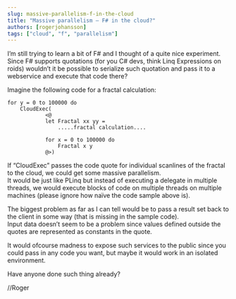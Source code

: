 ```yaml
---
slug: massive-parallelism-f-in-the-cloud
title: "Massive parallelism – F# in the cloud?"
authors: [rogerjohansson]
tags: ["cloud", "f", "parallelism"]
---
```

I’m still trying to learn a bit of F# and I thought of a quite nice experiment.  
Since F# supports quotations (for you C# devs, think Linq Expressions on roids) wouldn’t it be possible to serialize such quotation and pass it to a webservice and execute that code there?

<!-- truncate -->

Imagine the following code for a fractal calculation:

```
for y = 0 to 100000 do
    CloudExec(
            <@
            let Fractal xx yy =
                .....fractal calculation....

            for x = 0 to 100000 do
                Fractal x y
            @>)
```

If “CloudExec” passes the code quote for individual scanlines of the fractal to the cloud, we could get some massive parallelism.  
It would be just like PLinq but instead of executing a delegate in multiple threads, we would execute blocks of code on multiple threads on multiple machines (please ignore how naïve the code sample above is).

The biggest problem as far as I can tell would be to pass a result set back to the client in some way (that is missing in the sample code).  
Input data doesn’t seem to be a problem since values defined outside the quotes are represented as constants in the quote.

It would ofcourse madness to expose such services to the public since you could pass in any code you want, but maybe it would work in an isolated environment.

Have anyone done such thing already?

//Roger
